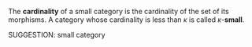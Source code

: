  The **cardinality** of a small category is the cardinality of the set of its morphisms. A category whose cardinality is less than $\kappa$ is called $\kappa$-**small**.


SUGGESTION: small category